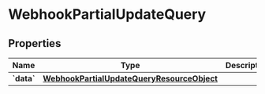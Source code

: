 
# WebhookPartialUpdateQuery

## Properties
| Name | Type | Description | Notes |
| ------------ | ------------- | ------------- | ------------- |
| **&#x60;data&#x60;** | [**WebhookPartialUpdateQueryResourceObject**](WebhookPartialUpdateQueryResourceObject.md) |  |  |



